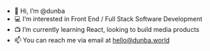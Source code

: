 - 👋 Hi, I’m @dunba
- 💻 I’m interested in Front End / Full Stack Software Development
- 📺  I’m currently learning React, looking to build media products
- 📫 You can reach me via email at hello@dunba.world

<!---
dunba/dunba is a ✨ special ✨ repository because its `README.md` (this file) appears on your GitHub profile.
You can click the Preview link to take a look at your changes.
--->
